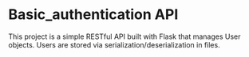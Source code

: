 # Basic_authentication API

This project is a simple RESTful API built with Flask that manages User objects. Users are stored via serialization/deserialization in files.
